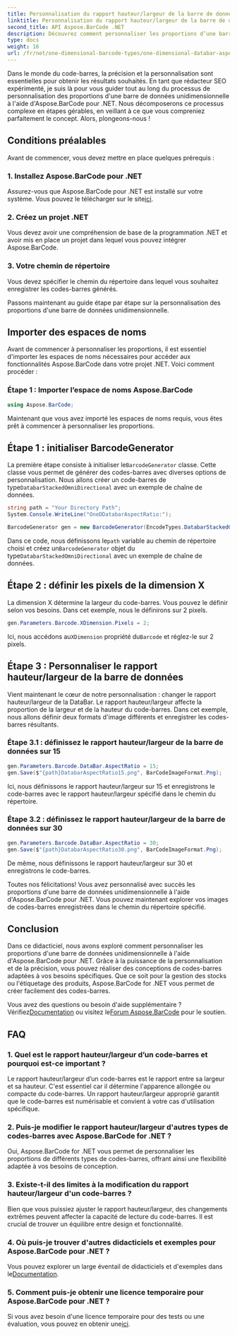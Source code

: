```yaml
---
title: Personnalisation du rapport hauteur/largeur de la barre de données unidimensionnelle
linktitle: Personnalisation du rapport hauteur/largeur de la barre de données unidimensionnelle
second_title: API Aspose.BarCode .NET
description: Découvrez comment personnaliser les proportions d’une barre de données unidimensionnelle dans .NET à l’aide d’Aspose.BarCode. Améliorez la précision et la conception des codes-barres.
type: docs
weight: 16
url: /fr/net/one-dimensional-barcode-types/one-dimensional-databar-aspect-ratio-customization/
---
```


Dans le monde du code-barres, la précision et la personnalisation sont essentielles pour obtenir les résultats souhaités. En tant que rédacteur SEO expérimenté, je suis là pour vous guider tout au long du processus de personnalisation des proportions d'une barre de données unidimensionnelle à l'aide d'Aspose.BarCode pour .NET. Nous décomposerons ce processus complexe en étapes gérables, en veillant à ce que vous compreniez parfaitement le concept. Alors, plongeons-nous !

## Conditions préalables

Avant de commencer, vous devez mettre en place quelques prérequis :

### 1. Installez Aspose.BarCode pour .NET

 Assurez-vous que Aspose.BarCode pour .NET est installé sur votre système. Vous pouvez le télécharger sur le site[ici](https://releases.aspose.com/barcode/net/).

### 2. Créez un projet .NET

Vous devez avoir une compréhension de base de la programmation .NET et avoir mis en place un projet dans lequel vous pouvez intégrer Aspose.BarCode.

### 3. Votre chemin de répertoire

Vous devez spécifier le chemin du répertoire dans lequel vous souhaitez enregistrer les codes-barres générés.

Passons maintenant au guide étape par étape sur la personnalisation des proportions d'une barre de données unidimensionnelle.

## Importer des espaces de noms

Avant de commencer à personnaliser les proportions, il est essentiel d'importer les espaces de noms nécessaires pour accéder aux fonctionnalités Aspose.BarCode dans votre projet .NET. Voici comment procéder :

### Étape 1 : Importer l’espace de noms Aspose.BarCode

```csharp
using Aspose.BarCode;
```

Maintenant que vous avez importé les espaces de noms requis, vous êtes prêt à commencer à personnaliser les proportions.

## Étape 1 : initialiser BarcodeGenerator

 La première étape consiste à initialiser le`BarcodeGenerator` classe. Cette classe vous permet de générer des codes-barres avec diverses options de personnalisation. Nous allons créer un code-barres de type`DatabarStackedOmniDirectional` avec un exemple de chaîne de données.

```csharp
string path = "Your Directory Path";
System.Console.WriteLine("OneDDatabarAspectRatio:");

BarcodeGenerator gen = new BarcodeGenerator(EncodeTypes.DatabarStackedOmniDirectional, "(01)12345678901231");
```

 Dans ce code, nous définissons le`path` variable au chemin de répertoire choisi et créez un`BarcodeGenerator` objet du type`DatabarStackedOmniDirectional` avec un exemple de chaîne de données.

## Étape 2 : définir les pixels de la dimension X

La dimension X détermine la largeur du code-barres. Vous pouvez le définir selon vos besoins. Dans cet exemple, nous le définirons sur 2 pixels.

```csharp
gen.Parameters.Barcode.XDimension.Pixels = 2;
```

 Ici, nous accédons au`XDimension` propriété du`Barcode` et réglez-le sur 2 pixels.

## Étape 3 : Personnaliser le rapport hauteur/largeur de la barre de données

Vient maintenant le cœur de notre personnalisation : changer le rapport hauteur/largeur de la DataBar. Le rapport hauteur/largeur affecte la proportion de la largeur et de la hauteur du code-barres. Dans cet exemple, nous allons définir deux formats d'image différents et enregistrer les codes-barres résultants.

### Étape 3.1 : définissez le rapport hauteur/largeur de la barre de données sur 15

```csharp
gen.Parameters.Barcode.DataBar.AspectRatio = 15;
gen.Save($"{path}DatabarAspectRatio15.png", BarCodeImageFormat.Png);
```

Ici, nous définissons le rapport hauteur/largeur sur 15 et enregistrons le code-barres avec le rapport hauteur/largeur spécifié dans le chemin du répertoire.

### Étape 3.2 : définissez le rapport hauteur/largeur de la barre de données sur 30

```csharp
gen.Parameters.Barcode.DataBar.AspectRatio = 30;
gen.Save($"{path}DatabarAspectRatio30.png", BarCodeImageFormat.Png);
```

De même, nous définissons le rapport hauteur/largeur sur 30 et enregistrons le code-barres.

Toutes nos félicitations! Vous avez personnalisé avec succès les proportions d'une barre de données unidimensionnelle à l'aide d'Aspose.BarCode pour .NET. Vous pouvez maintenant explorer vos images de codes-barres enregistrées dans le chemin du répertoire spécifié.

## Conclusion

Dans ce didacticiel, nous avons exploré comment personnaliser les proportions d'une barre de données unidimensionnelle à l'aide d'Aspose.BarCode pour .NET. Grâce à la puissance de la personnalisation et de la précision, vous pouvez réaliser des conceptions de codes-barres adaptées à vos besoins spécifiques. Que ce soit pour la gestion des stocks ou l'étiquetage des produits, Aspose.BarCode for .NET vous permet de créer facilement des codes-barres.

 Vous avez des questions ou besoin d'aide supplémentaire ? Vérifiez[Documentation](https://reference.aspose.com/barcode/net/) ou visitez le[Forum Aspose.BarCode](https://forum.aspose.com/c/barcode/13) pour le soutien.

## FAQ

### 1. Quel est le rapport hauteur/largeur d’un code-barres et pourquoi est-ce important ?

Le rapport hauteur/largeur d’un code-barres est le rapport entre sa largeur et sa hauteur. C'est essentiel car il détermine l'apparence allongée ou compacte du code-barres. Un rapport hauteur/largeur approprié garantit que le code-barres est numérisable et convient à votre cas d'utilisation spécifique.

### 2. Puis-je modifier le rapport hauteur/largeur d'autres types de codes-barres avec Aspose.BarCode for .NET ?

Oui, Aspose.BarCode for .NET vous permet de personnaliser les proportions de différents types de codes-barres, offrant ainsi une flexibilité adaptée à vos besoins de conception.

### 3. Existe-t-il des limites à la modification du rapport hauteur/largeur d'un code-barres ?

Bien que vous puissiez ajuster le rapport hauteur/largeur, des changements extrêmes peuvent affecter la capacité de lecture du code-barres. Il est crucial de trouver un équilibre entre design et fonctionnalité.

### 4. Où puis-je trouver d'autres didacticiels et exemples pour Aspose.BarCode pour .NET ?

 Vous pouvez explorer un large éventail de didacticiels et d'exemples dans le[Documentation](https://reference.aspose.com/barcode/net/).

### 5. Comment puis-je obtenir une licence temporaire pour Aspose.BarCode pour .NET ?

 Si vous avez besoin d'une licence temporaire pour des tests ou une évaluation, vous pouvez en obtenir une[ici](https://purchase.aspose.com/temporary-license/).


